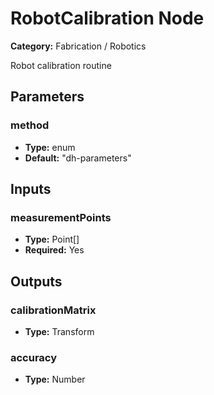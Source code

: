 
# RobotCalibration Node

**Category:** Fabrication / Robotics

Robot calibration routine

## Parameters


### method
- **Type:** enum
- **Default:** "dh-parameters"





## Inputs


### measurementPoints
- **Type:** Point[]
- **Required:** Yes



## Outputs


### calibrationMatrix
- **Type:** Transform



### accuracy
- **Type:** Number




